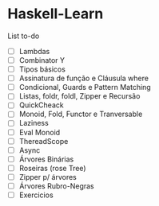 ﻿# Haskell-Learn
 
 List to-do
 - [ ] Lambdas
 - [ ] Combinator Y
 - [ ] Tipos básicos
 - [ ] Assinatura de função e Cláusula where
 - [ ] Condicional, Guards e Pattern Matching
 - [ ] Listas, foldr, foldl, Zipper e Recursão
 - [ ] QuickCheack
 - [ ] Monoid, Fold, Functor e Tranversable
 - [ ] Laziness
 - [ ] Eval Monoid
 - [ ] ThereadScope
 - [ ] Async 
 - [ ] Árvores Binárias
 - [ ] Roseiras (rose Tree)
 - [ ] Zipper p/ árvores
 - [ ] Árvores Rubro-Negras
 - [ ] Exercicios
